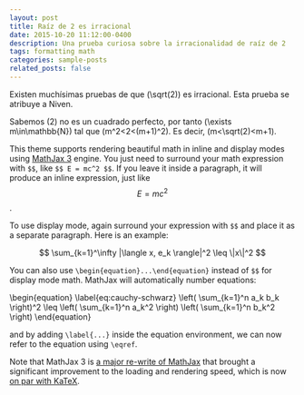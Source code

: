 ```yaml
---
layout: post
title: Raíz de 2 es irracional
date: 2015-10-20 11:12:00-0400
description: Una prueba curiosa sobre la irracionalidad de raíz de 2
tags: formatting math
categories: sample-posts
related_posts: false
---
```


Existen muchísimas pruebas de que \(\sqrt(2)\) es irracional. Esta prueba se atribuye a Niven.

Sabemos \(2\) no es un cuadrado perfecto, por tanto \(\exists m\in\mathbb{N}\) tal que \(m^2<2<(m+1)^2\). Es decir, \(m<\sqrt(2)<m+1\).

This theme supports rendering beautiful math in inline and display modes using [MathJax 3](https://www.mathjax.org/) engine. You just need to surround your math expression with `$$`, like `$$ E = mc^2 $$`. If you leave it inside a paragraph, it will produce an inline expression, just like $$ E = mc^2 $$.

To use display mode, again surround your expression with `$$` and place it as a separate paragraph. Here is an example:

$$
\sum_{k=1}^\infty |\langle x, e_k \rangle|^2 \leq \|x\|^2
$$

You can also use `\begin{equation}...\end{equation}` instead of `$$` for display mode math.
MathJax will automatically number equations:

\begin{equation}
\label{eq:cauchy-schwarz}
\left( \sum_{k=1}^n a_k b_k \right)^2 \leq \left( \sum_{k=1}^n a_k^2 \right) \left( \sum_{k=1}^n b_k^2 \right)
\end{equation}

and by adding `\label{...}` inside the equation environment, we can now refer to the equation using `\eqref`.

Note that MathJax 3 is [a major re-write of MathJax](https://docs.mathjax.org/en/latest/upgrading/whats-new-3.0.html) that brought a significant improvement to the loading and rendering speed, which is now [on par with KaTeX](http://www.intmath.com/cg5/katex-mathjax-comparison.php).
